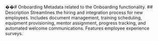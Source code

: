 ��#   O n b o a r d i n g 
 
 
 
 M e t a d a t a   r e l a t e d   t o   t h e   O n b o a r d i n g   f u n c t i o n a l i t y . 
 
 
 
 # #   D e s c r i p t i o n 
 
 
 
 S t r e a m l i n e s   t h e   h i r i n g   a n d   i n t e g r a t i o n   p r o c e s s   f o r   n e w   e m p l o y e e s .   I n c l u d e s   d o c u m e n t   m a n a g e m e n t ,   t r a i n i n g   s c h e d u l i n g ,   e q u i p m e n t   p r o v i s i o n i n g ,   m e n t o r   a s s i g n m e n t ,   p r o g r e s s   t r a c k i n g ,   a n d   a u t o m a t e d   w e l c o m e   c o m m u n i c a t i o n s .   F e a t u r e s   e m p l o y e e   e x p e r i e n c e   s u r v e y s . 
 
 
